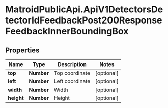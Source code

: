 # MatroidPublicApi.ApiV1DetectorsDetectorIdFeedbackPost200ResponseFeedbackInnerBoundingBox

## Properties

Name | Type | Description | Notes
------------ | ------------- | ------------- | -------------
**top** | **Number** | Top coordinate | [optional] 
**left** | **Number** | Left coordinate | [optional] 
**width** | **Number** | Width | [optional] 
**height** | **Number** | Height | [optional] 


